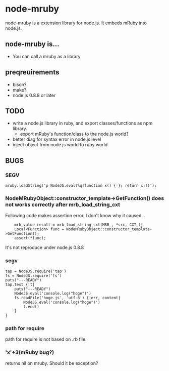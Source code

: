 node-mruby
==========

node-mruby is a extension library for node.js. It embeds mRuby into node.js.

node-mruby is...
----------------

  * You can call a mruby as a library

preqreuirements
---------------

  * bison?
  * make?
  * node.js 0.8.8 or later

TODO
----

  * write a node.js library in ruby, and export classes/functions as npm library.
    * export mRuby's function/class to the node.js world?
  * better diag for syntax error in node.js level
  * inject object from node.js world to ruby world

BUGS
----

### SEGV

    mruby.loadString('p NodeJS.eval(%q!function x() { }; return x;!)');

### NodeMRubyObject::constructor\_template->GetFunction() does not works correctly after mrb\_load\_string\_cxt

Following code makes assertion error. I don't know why it caused.

        mrb_value result = mrb_load_string_cxt(MRB_, *src, CXT_);
        Local<Function> func = NodeMRubyObject::constructor_template->GetFunction();
        assert(*func);

It's not reproduce under node.js 0.8.8

### segv

    tap = NodeJS.require('tap')
    fs = NodeJS.require('fs')
    puts("---READY")
    tap.test {|t|
        puts("---READY")
        NodeJS.eval('console.log("hoge")')
        fs.readFile('hoge.js', 'utf-8') {|err, content|
            NodeJS.eval('console.log("hoge")')
            t.end()
        }
    }

### path for require

path for require is not based on .rb file.

### 'x'+3(mRuby bug?)

returns nil on mruby. Should it be exception?

